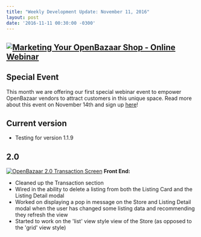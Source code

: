 ```yaml
---
title: "Weekly Development Update: November 11, 2016" 
layout: post
date: '2016-11-11 00:30:00 -0300'
---
```

        
[![Marketing Your OpenBazaar Shop - Online Webinar](Screen-Shot-2016-11-05-at-10.40.33-AM.png)](Screen-Shot-2016-11-05-at-10.40.33-AM.png)
-----------------------------------------------------------------------------------------------------------------------------------------------------------------------------------------------------------------------------------------------------------------

Special Event
-------------

This month we are offering our first special webinar event to empower OpenBazaar vendors to attract customers in this unique space. Read more about this event on November 14th and sign up [here](https://blog.openbazaar.org/special-webinar-event-marketing-your-openbazaar-shop/)!

Current version
---------------

*   Testing for version 1.1.9

2.0
---

[![OpenBazaar 2.0 Transaction Screen](Screen-Shot-2016-11-11-at-1.20.45-PM.png)](Screen-Shot-2016-11-11-at-1.20.45-PM.png) **Front End:**

*   Cleaned up the Transaction section
*   Wired in the ability to delete a listing from both the Listing Card and the Listing Detail modal
*   Worked on displaying a pop in message on the Store and Listing Detail modal when the user has changed some listing data and recommending they refresh the view
*   Started to work on the 'list' view style view of the Store (as opposed to the 'grid' view style)